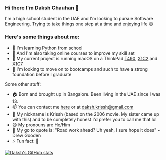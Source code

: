 ### Hi there I'm Daksh Chauhan 👋
I'm a high school student in the UAE and I'm looking to pursue Software Engineering. Trying to take things one step at a time and enjoying life 😄

### Here's some things about me:

- 🌱 I'm learning Python from school
- 🌱 And I'm also taking online courses to improve my skill set
- 🔭 My current project is running macOS on a ThinkPad [T490](https://github.com/Krissh-C/T490-macOS), [X1C2](https://github.com/Krissh-C/X1C2-macOS) and [X1C7](https://github.com/Krissh-C/X1C7-macOS)
- 🤔 I'm looking to move on to bootcamps and such to have a strong foundation before I graduate

Some other stuff:
- 🏠 Born and brought up in Bangalore. Been living in the UAE since I was 13.
- 📫 You can contact me [here](https://linktr.ee/dakshc) or at [daksh.krissh@gmail.com](mailto:daksh.krissh@gmail.com)
- 💬 My nickname is Krissh (based on the 2006 movie. My sister came up with this) and to be completely honest I'd prefer you to call me that lol
- 😄 My pronouns are He/Him
- 💬 My go to quote is: "Road work ahead? Uh yeah, I sure hope it does" ~ Drew Gooden
- ⚡ Fun fact: 💅

[![Daksh's GitHub stats](https://github-readme-stats.vercel.app/api?username=Krissh-C&show_icons=true&count_private=true&theme=dracula)](https://github.com/anuraghazra/github-readme-stats)
